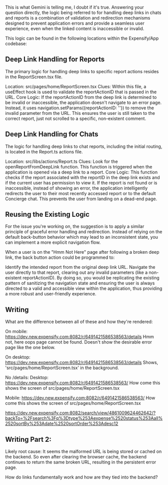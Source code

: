 
This is what Gemini is telling me, I doubt if it's true.
Answering your question directly, the logic being referred to for handling deep links in chats and reports is a combination of validation and redirection mechanisms designed to prevent application errors and provide a seamless user experience, even when the linked content is inaccessible or invalid.

This logic can be found in the following locations within the Expensify/App codebase:

## Deep Link Handling for Reports
The primary logic for handling deep links to specific report actions resides in the ReportScreen.tsx file.

Location: src/pages/home/ReportScreen.tsx
Clues: Within this file, a useEffect hook is used to validate the reportActionID that is passed in the URL.
Core Logic: If the reportActionID from the deep link is determined to be invalid or inaccessible, the application doesn't navigate to an error page. Instead, it uses navigation.setParams({reportActionID: ''}) to remove the invalid parameter from the URL. This ensures the user is still taken to the correct report, just not scrolled to a specific, non-existent comment.
## Deep Link Handling for Chats
The logic for handling deep links to chat reports, including the initial routing, is located in the Report.ts actions file.

Location: src/libs/actions/Report.ts
Clues: Look for the openReportFromDeepLink function. This function is triggered when the application is opened via a deep link to a report.
Core Logic: This function checks if the report associated with the reportID in the deep link exists and if the current user has permission to view it. If the report is not found or is inaccessible, instead of showing an error, the application intelligently redirects the user to their most recently accessed report or to the default Concierge chat. This prevents the user from landing on a dead-end page.
## Reusing the Existing Logic
For the issue you're working on, the suggestion is to apply a similar principle of graceful error handling and redirection. Instead of relying on the default back-button behavior which may lead to an inconsistent state, you can implement a more explicit navigation flow.

When a user is on the "Hmm Not Here" page after following a broken deep link, the back button action could be programmed to:

Identify the intended report from the original deep link URL.
Navigate the user directly to that report, clearing out any invalid parameters (like a non-existent reportActionID).
By doing so, you would be replicating the existing pattern of sanitizing the navigation state and ensuring the user is always directed to a valid and accessible view within the application, thus providing a more robust and user-friendly experience.


## Writing

What are the difference between all of these and how they're rendered:

On mobile:
https://dev.new.expensify.com:8082/r/6491421586538563/details
Hmm not, here oops page cannot be found.
Doesn't show the desirable error page like the one below.



On desktop:
https://dev.new.expensify.com:8082/r/6491421586538563/details
Shows, 'src/pages/home/ReportScreen.tsx' in the background.



No /details:
Desktop:
https://dev.new.expensify.com:8082/r/6491421586538563/
How come this shows the screen of 
src/pages/home/ReportScreen.tsx

Mobile:
https://dev.new.expensify.com:8082/r/6491421586538563/
How come this shows the screen of 
src/pages/home/ReportScreen.tsx



https://dev.new.expensify.com:8082/search/view/4861009624462642/?backTo=%2Fsearch%3Fq%3Dtype%253Aexpense%2520status%253Aall%2520sortBy%253Adate%2520sortOrder%253Adesc12




## Writing Part 2:

Likely root cause:
It seems the malformed URL is being stored or cached on the backend. So even after clearing the browser cache, the backend continues to return the same broken URL, resulting in the persistent error page.


How do links fundamentally work and how are they tied into the backend?

